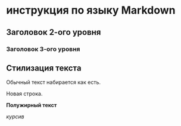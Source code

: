 # инструкция по языку Markdown

## Заголовок 2-ого уровня

### Заголовок 3-ого уровня

## Стилизация текста
Обычный текст набирается как есть.

  Новая строка.

  **Полужирный текст**

  *курсив*
